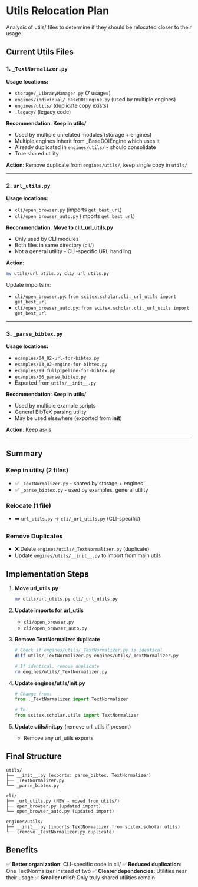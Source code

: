 # Utils Relocation Plan

Analysis of utils/ files to determine if they should be relocated closer to their usage.

## Current Utils Files

### 1. `_TextNormalizer.py`
**Usage locations:**
- `storage/_LibraryManager.py` (7 usages)
- `engines/individual/_BaseDOIEngine.py` (used by multiple engines)
- `engines/utils/` (duplicate copy exists)
- `.legacy/` (legacy code)

**Recommendation**: **Keep in utils/**
- Used by multiple unrelated modules (storage + engines)
- Multiple engines inherit from _BaseDOIEngine which uses it
- Already duplicated in `engines/utils/` - should consolidate
- True shared utility

**Action**: Remove duplicate from `engines/utils/`, keep single copy in `utils/`

---

### 2. `url_utils.py`
**Usage locations:**
- `cli/open_browser.py` (imports `get_best_url`)
- `cli/open_browser_auto.py` (imports `get_best_url`)

**Recommendation**: **Move to cli/_url_utils.py**
- Only used by CLI modules
- Both files in same directory (cli/)
- Not a general utility - CLI-specific URL handling

**Action**:
```bash
mv utils/url_utils.py cli/_url_utils.py
```
Update imports in:
- `cli/open_browser.py`: `from scitex.scholar.cli._url_utils import get_best_url`
- `cli/open_browser_auto.py`: `from scitex.scholar.cli._url_utils import get_best_url`

---

### 3. `_parse_bibtex.py`
**Usage locations:**
- `examples/04_02-url-for-bibtex.py`
- `examples/03_02-engine-for-bibtex.py`
- `examples/99_fullpipeline-for-bibtex.py`
- `examples/06_parse_bibtex.py`
- Exported from `utils/__init__.py`

**Recommendation**: **Keep in utils/**
- Used by multiple example scripts
- General BibTeX parsing utility
- May be used elsewhere (exported from __init__)

**Action**: Keep as-is

---

## Summary

### Keep in utils/ (2 files)
- ✅ `_TextNormalizer.py` - shared by storage + engines
- ✅ `_parse_bibtex.py` - used by examples, general utility

### Relocate (1 file)
- ➡️ `url_utils.py` → `cli/_url_utils.py` (CLI-specific)

### Remove Duplicates
- ❌ Delete `engines/utils/_TextNormalizer.py` (duplicate)
- Update `engines/utils/__init__.py` to import from main utils

## Implementation Steps

1. **Move url_utils.py**
   ```bash
   mv utils/url_utils.py cli/_url_utils.py
   ```

2. **Update imports for url_utils**
   - `cli/open_browser.py`
   - `cli/open_browser_auto.py`

3. **Remove TextNormalizer duplicate**
   ```bash
   # Check if engines/utils/_TextNormalizer.py is identical
   diff utils/_TextNormalizer.py engines/utils/_TextNormalizer.py

   # If identical, remove duplicate
   rm engines/utils/_TextNormalizer.py
   ```

4. **Update engines/utils/__init__.py**
   ```python
   # Change from:
   from ._TextNormalizer import TextNormalizer

   # To:
   from scitex.scholar.utils import TextNormalizer
   ```

5. **Update utils/__init__.py** (remove url_utils if present)
   - Remove any url_utils exports

## Final Structure

```
utils/
├── __init__.py (exports: parse_bibtex, TextNormalizer)
├── _TextNormalizer.py
└── _parse_bibtex.py

cli/
├── _url_utils.py (NEW - moved from utils/)
├── open_browser.py (updated import)
└── open_browser_auto.py (updated import)

engines/utils/
├── __init__.py (imports TextNormalizer from scitex.scholar.utils)
└── (remove _TextNormalizer.py duplicate)
```

## Benefits

✅ **Better organization**: CLI-specific code in cli/
✅ **Reduced duplication**: One TextNormalizer instead of two
✅ **Clearer dependencies**: Utilities near their usage
✅ **Smaller utils/**: Only truly shared utilities remain
